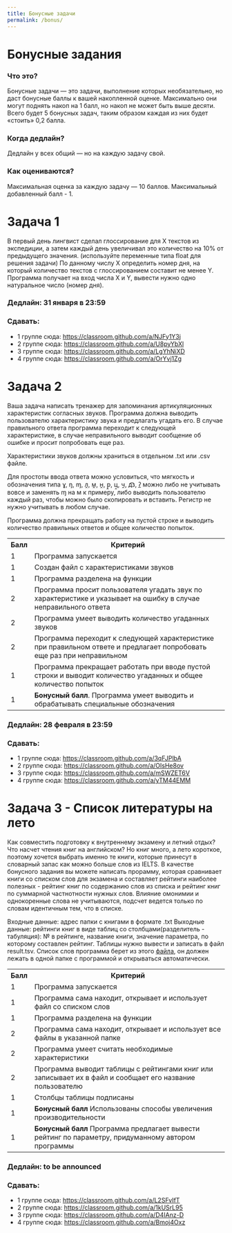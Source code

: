 ```yaml
---
title: Бонусные задачи
permalink: /bonus/
---
```


# Бонусные задания
### Что это?
Бонусные задачи — это задачи, выполнение которых необязательно, но даст бонусные баллы к вашей накопленной оценке. Максимально они могут поднять накоп на 1 балл, но накоп не может быть выше десяти. Всего будет 5 бонусных задач, таким образом каждая из них будет «стоить» 0,2 балла.
### Когда дедлайн? 
Дедлайн у всех общий — но на каждую задачу свой.
### Как оцениваются?
Максимальная оценка за каждую задачу — 10 баллов. Максимальный добавленный балл - 1. 
# Задача 1
В первый день лингвист сделал глоссирование для X текстов из экспедиции, а затем каждый день увеличивал это количество на 10% от предыдущего значения. (используйте переменные типа float для решения задачи)
По данному числу X определить номер дня, на который количество текстов с глоссированием составит не менее Y.
Программа получает на вход числа X и Y, вывести нужно одно натуральное число (номер дня).
### Дедлайн: 31 января в 23:59
### Сдавать:
- 1 группе сюда: <https://classroom.github.com/a/NJFy1Y3j>
- 2 группе сюда: <https://classroom.github.com/a/U8pyYbXl>
- 3 группе сюда: <https://classroom.github.com/a/LgYhNiXD>
- 4 группе сюда: <https://classroom.github.com/a/OrYvj1Zg>


# Задача 2
  Ваша задача написать тренажер для запоминания артикуляционных характеристик согласных звуков. Программа должна выводить пользователю характеристику звука и предлагать угадать его. В случае правильного ответа программа переходит к следующей характеристике, в случае неправильного выводит сообщение об ошибке и просит попробовать еще раз. 
  
  Характеристики звуков должны храниться в отдельном .txt или .csv файле.
  
  Для простоты ввода ответа можно условиться, что мягкость и обозначения типа ɣ, ŋ, ɱ, л̭, м̭, н̭, р̭, ц̭, ч̭, д͡з, ʔ̲ можно либо не учитывать вовсе и заменять ɱ на м к примеру, либо выводить пользователю каждый раз, чтобы можно было скопировать и вставить. Регистр не нужно учитывать в любом случае.
  
  Программа должна прекращать работу на пустой строке и выводить количество правильных ответов и общее количество попыток.

<table>
    <tr><th>Балл</th><th>Критерий</th></tr>
    <tr><td>1</td><td>Программа запускается </td></tr>
    <tr><td>1</td><td>Создан файл с характеристиками звуков</td></tr>
    <tr><td>1</td><td>Программа разделена на функции</td></tr>
    <tr><td>2</td><td>Программа просит пользователя угадать звук по характеристике и указывает на ошибку в случае неправильного ответа</td></tr>
    <tr><td>2</td><td>Программа умеет выводить количество угаданных звуков</td></tr>
    <tr><td>2</td><td>Программа переходит к следующей характеристике при правильном ответе и предлагает попробовать еще раз при неправильном</td></tr>
    <tr><td>1</td><td>Программа прекращает работать при вводе пустой строки и выводит количество угаданных и общее количество попыток</td></tr>
    <tr><td>1</td><td><b>Бонусный балл</b>. Программа умеет выводить и обрабатывать специальные обозначения </td></tr>
    
</table>

  
### Дедлайн: 28 февраля в 23:59
### Сдавать:
- 1 группе сюда: <https://classroom.github.com/a/3qFJPlbA>
- 2 группе сюда: <https://classroom.github.com/a/OIsHe8ov>
- 3 группе сюда: <https://classroom.github.com/a/mSWZET6V>
- 4 группе сюда: <https://classroom.github.com/a/yTM44EMM>

# Задача 3 - Список литературы на лето
  Как совместить подготовку к внутреннему экзамену и летний отдых? Что насчет чтения книг на английском? Но книг много, а лето короткое, поэтому хочется выбрать именно те книги, которые принесут в словарный запас как можно больше слов из IELTS. В качестве бонусного задания вы можете написать прорамму, которая сравнивает книги со списком слов для экзамена и составляет рейтинги наиболее полезных - рейтинг книг по содержанию слов из списка и рейтинг книг по суммарной частнотности нужных слов. Влияние омонимии и однокоренные слова не учитываются, подсчет ведется только по словам идентичным тем, что в списке.

Входные данные: адрес папки с книгами в формате .txt
Выходные данные: рейтинги книг в виде таблиц со столбцами(разделитель - табуляция): № в рейтинге, название книги, значение параметра, по которому составлен рейтинг. Таблицы нужно вывести и записать в файл result.tsv. Список слов программа берет из этого [файла](https://github.com/pykili/pykili.github.io/blob/master/content/IELTS.txt), он должен лежать в одной папке с программой и открываться автоматически.

<table>
    <tr><th>Балл</th><th>Критерий</th></tr>
    <tr><td>1</td><td>Программа запускается </td></tr>
    <tr><td>1</td><td>Программа сама находит, открывает и использует файл со списком слов</td></tr>
    <tr><td>1</td><td>Программа разделена на функции</td></tr>
    <tr><td>2</td><td>Программа сама находит, открывает и использует все файлы в указанной папке</td></tr>
    <tr><td>2</td><td>Программа умеет считать необходимые характеристики</td></tr>
    <tr><td>2</td><td>Программа выводит таблицы с рейтингами книг или записывает их в файл и сообщает его название пользователю</td></tr>
    <tr><td>1</td><td>Столбцы таблицы подписаны</td></tr>
    <tr><td>1</td><td><b>Бонусный балл</b> Использованы способы увеличения производительности </td></tr>
    <tr><td>1</td><td><b>Бонусный балл</b> Программа предлагает вывести рейтинг по параметру, придуманному автором программы </td></tr>
    
</table>

### Дедлайн: to be announced
### Сдавать:
- 1 группе сюда: <https://classroom.github.com/a/L2SFvIfT> 
- 2 группе сюда: <https://classroom.github.com/a/1kUSrL95> 
- 3 группе сюда: <https://classroom.github.com/a/D4IAnz-D>
- 4 группе сюда: <https://classroom.github.com/a/Bmoj4Oxz>





